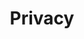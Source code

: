 ---
layout: topic
title: Privacy
description: The future of Desktop Computing
cover:
  height: medium
  image: bg01.jpg
  background: sand
namespace: privacy
nav: features
priority:
permalink: /privacy/
lang: en
---